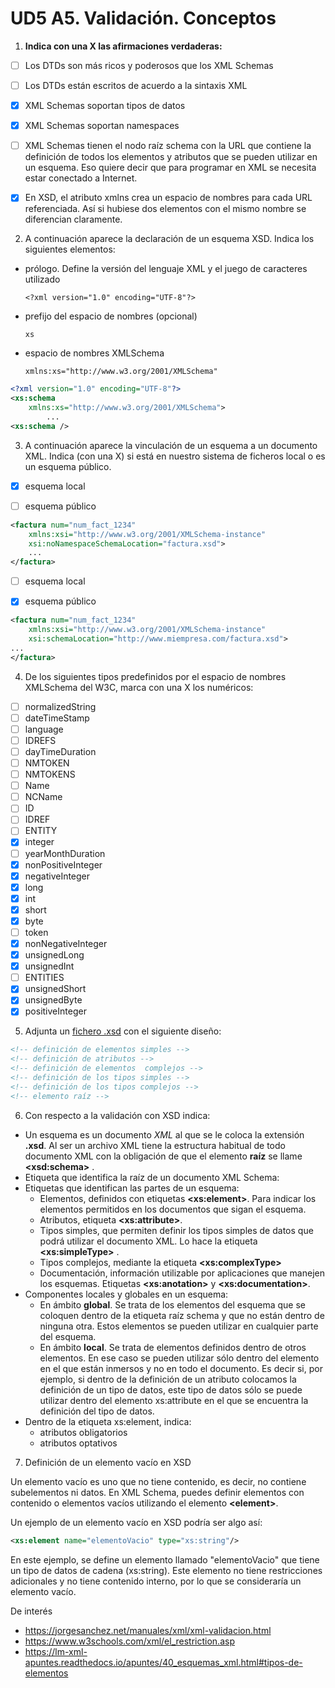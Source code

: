 # UD5 A5. Validación. Conceptos

1. **Indica con una X las afirmaciones verdaderas:**

- [ ] Los DTDs son más ricos y poderosos que los XML Schemas

- [ ] Los DTDs están escritos de acuerdo a la sintaxis XML

- [X] XML Schemas soportan tipos de datos

- [X] XML Schemas soportan namespaces
- [ ] XML Schemas tienen el nodo raíz schema con la URL que contiene la definición de todos los elementos y atributos que se pueden utilizar en un esquema. Eso quiere decir que para programar en XML se necesita estar conectado a Internet.
- [X] En XSD, el atributo xmlns crea un espacio de nombres para cada URL referenciada. Así si hubiese dos elementos con el mismo nombre se diferencian claramente.



2. A continuación aparece la declaración de un esquema XSD. Indica los siguientes elementos:

- prólogo. Define la versión del lenguaje XML y el juego de caracteres utilizado

  ```
  <?xml version="1.0" encoding="UTF-8"?>
  ```

- prefijo del espacio de nombres (opcional)

  ```
  xs
  ```

- espacio de nombres XMLSchema
  ```
  xmlns:xs="http://www.w3.org/2001/XMLSchema"
  ```
```xml
<?xml version="1.0" encoding="UTF-8"?>
<xs:schema 
    xmlns:xs="http://www.w3.org/2001/XMLSchema">
		...
<xs:schema />
```

3. A continuación aparece la vinculación de un esquema a un documento XML. Indica (con una X) si está en nuestro sistema de ficheros local o es un esquema público.

- [X] esquema local

- [ ] esquema público
```xml
<factura num="num_fact_1234"
    xmlns:xsi="http://www.w3.org/2001/XMLSchema-instance"
    xsi:noNamespaceSchemaLocation="factura.xsd">
	...
</factura>
```

- [ ] esquema local

- [X] esquema público
```xml
<factura num="num_fact_1234"
    xmlns:xsi="http://www.w3.org/2001/XMLSchema-instance"
    xsi:schemaLocation="http://www.miempresa.com/factura.xsd">
...
</factura>	
```
  
4. De los siguientes tipos predefinidos por el espacio de nombres XMLSchema del W3C, marca con una X los numéricos:
- [ ] normalizedString
- [ ] dateTimeStamp
- [ ] language
- [ ] IDREFS
- [ ] dayTimeDuration
- [ ] NMTOKEN
- [ ] NMTOKENS
- [ ] Name
- [ ] NCName
- [ ] ID
- [ ] IDREF
- [ ] ENTITY
- [X] integer
- [ ] yearMonthDuration
- [X] nonPositiveInteger
- [X] negativeInteger
- [X] long
- [X] int
- [X] short
- [X] byte
- [ ] token
- [X] nonNegativeInteger
- [X] unsignedLong
- [X] unsignedInt
- [ ] ENTITIES
- [X] unsignedShort
- [X] unsignedByte
- [X] positiveInteger

5. Adjunta un [fichero .xsd](./ficheroXSD.xsd) con el siguiente diseño:
```xml
<!-- definición de elementos simples -->
<!-- definición de atributos -->
<!-- definición de elementos  complejos -->
<!-- definición de los tipos simples -->
<!-- definición de los tipos complejos -->
<!-- elemento raíz -->
```

6. Con respecto a la validación con XSD indica:
- Un esquema es un documento *XML* al que se le coloca la extensión **.xsd**. Al ser un archivo XML tiene la estructura habitual de todo documento XML con la obligación de que el elemento **raíz** se llame **&lt;xsd:schema&gt;** .
- Etiqueta que identifica la raíz de un documento XML Schema: 
- Etiquetas que identifican las partes de un esquema:
  - Elementos, definidos con etiquetas **&lt;xs:element&gt;**. Para indicar los elementos permitidos en los documentos que sigan el esquema.
  - Atributos, etiqueta **&lt;xs:attribute&gt;**.
  - Tipos simples, que permiten definir los tipos simples de datos que podrá utilizar el documento XML. Lo hace la etiqueta **&lt;xs:simpleType&gt;** .
  - Tipos complejos, mediante la etiqueta **&lt;xs:complexType&gt;**
  - Documentación, información utilizable por aplicaciones que manejen los esquemas. Etiquetas **&lt;xs:anotation&gt;** y **&lt;xs:documentation&gt;**.
- Componentes locales y globales en un esquema:
  - En ámbito **global**. Se trata de los elementos del esquema que se coloquen dentro de la etiqueta raíz schema y que no están dentro de ninguna otra. Estos elementos se pueden utilizar en cualquier parte del esquema.
  - En ámbito **local**. Se trata de elementos definidos dentro de otros elementos. En ese caso se pueden utilizar sólo dentro del elemento en el que están inmersos y no en todo el documento. Es decir si, por ejemplo, si dentro de la definición de un atributo colocamos la definición de un tipo de datos, este tipo de datos sólo se puede utilizar dentro del elemento xs:attribute en el que se encuentra la definición del tipo de datos.
- Dentro de la etiqueta xs:element, indica:
  - atributos obligatorios
  - atributos optativos

7. Definición de un elemento vacío en XSD
  
Un elemento vacío es uno que no tiene contenido, es decir, no contiene subelementos ni datos. En XML Schema, puedes definir elementos con contenido o elementos vacíos utilizando el elemento **&lt;element&gt;**.

Un ejemplo de un elemento vacío en XSD podría ser algo así:

  ```xml
  <xs:element name="elementoVacio" type="xs:string"/>
  ```
  
En este ejemplo, se define un elemento llamado "elementoVacio" que tiene un tipo de datos de cadena (xs:string). Este elemento no tiene restricciones adicionales y no tiene contenido interno, por lo que se consideraría un elemento vacío.


De interés
- https://jorgesanchez.net/manuales/xml/xml-validacion.html
- https://www.w3schools.com/xml/el_restriction.asp
- https://lm-xml-apuntes.readthedocs.io/apuntes/40_esquemas_xml.html#tipos-de-elementos
